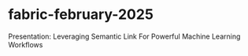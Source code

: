 # fabric-february-2025
Presentation: Leveraging Semantic Link For Powerful Machine Learning Workflows
